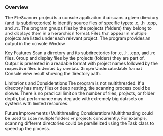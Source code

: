 <h3 align="left">Overview</h3>
The FileScanner project is a console application that scans a given directory (and its subdirectories) to identify 
source files of specific types: .c, .h, .cpp, and .rc. The program groups files by the projects (folders) they belong 
to and displays them in a hierarchical format. Files that appear in multiple projects are listed under each relevant project. 
The program provides an output in the console Window

Key Features
Scan a directory and its subdirectories for .c, .h, .cpp, and .rc files.
Group and display files by the projects (folders) they are part of.
Output is presented in a readable format with project names followed by the respective files, indented by one tab.
Simple Undersatndable format Console view result showing the directory path.

Limitations and Considerations
The program is not multithreaded. If a directory has many files or deep nesting, the scanning process could be slower.
There is no practical limit on the number of files, projects, or folder depth, but performance may degrade with extremely big datasets on systems with limited resources.

Future Improvements (Multithreading Consideration)
Multithreading could be used to scan multiple folders or projects concurrently. For example, scanning different directories could be parallelized using the Task class to speed up the process.
